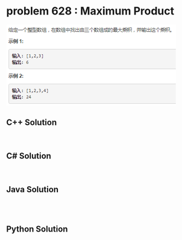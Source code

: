 
# problem 628 : Maximum Product

<img src="https://github.com/Peefy/PeefyLeetCode/blob/master/doc/601-700/628.MaximumProduct/problem.png"/>

## C++ Solution

```c++



```

## C# Solution

```csharp



```

## Java Solution

```java




```

## Python Solution

```python



```





